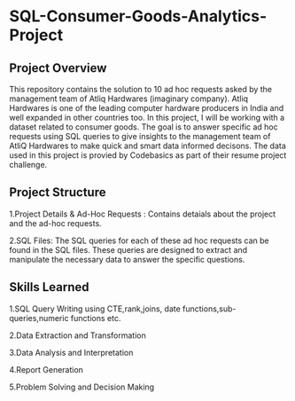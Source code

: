 # SQL-Consumer-Goods-Analytics-Project

## Project Overview

This repository contains the solution to 10 ad hoc requests asked by the management team of Atliq Hardwares (imaginary company). Atliq Hardwares is one of the leading computer hardware producers in India and well expanded in other countries too. In this project, I will be working with a dataset related to consumer goods. The goal is to answer specific ad hoc requests using SQL queries to give insights to the management team of AtliQ Hardwares to make quick and smart data informed decisons. The data used in this project is provied by Codebasics as part of their resume project challenge.

## Project Structure

1.Project Details & Ad-Hoc Requests : Contains detaials about the project and the ad-hoc requests.

2.SQL Files: The SQL queries for each of these ad hoc requests can be found in the SQL files. These queries are designed to extract and manipulate the necessary data to answer the specific questions.

## Skills Learned

1.SQL Query Writing using CTE,rank,joins, date functions,sub-queries,numeric functions etc.

2.Data Extraction and Transformation

3.Data Analysis and Interpretation

4.Report Generation

5.Problem Solving and Decision Making
